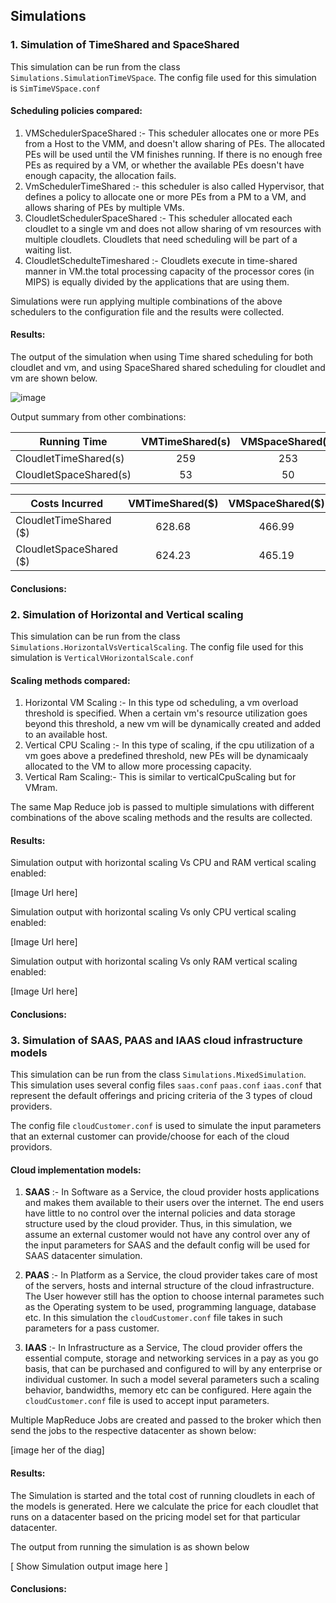 ## Simulations

### 1. Simulation of TimeShared and SpaceShared 

This simulation can be run from the class ``Simulations.SimulationTimeVSpace``. The config file used for this simulation is ```SimTimeVSpace.conf```

#### Scheduling policies compared: 
1. VMSchedulerSpaceShared :- This scheduler allocates one or more PEs from a Host to the VMM, and doesn't allow sharing of PEs. The allocated PEs will be used until the VM finishes running. If
there is no enough free PEs as required by a VM, or whether the available PEs doesn't have enough capacity, the allocation fails.
2. VmSchedulerTimeShared :- this scheduler is also called Hypervisor,
that defines a policy to allocate one or more PEs from a PM to a VM, and allows sharing of PEs
by multiple VMs.
3. CloudletSchedulerSpaceShared :- This scheduler allocated each cloudlet to a single vm and does not allow sharing of vm resources with multiple cloudlets. Cloudlets that need scheduling will be part of a waiting list.
4. CloudletSchedulteTimeshared :- Cloudlets execute in time-shared manner in VM.the total processing capacity of the processor cores (in
MIPS) is equally divided by the applications that are using them.

Simulations were run applying multiple combinations of the above schedulers to the configuration file  and the results were collected.

#### Results: 

The output of the simulation when using Time shared scheduling for both cloudlet and vm, and using SpaceShared shared scheduling for cloudlet and vm are shown below.

![image](https://www.github.com/ajaysagarn/ClouOrgSimulator/blob/main/docs/images/TimeVSpace.PNG)

Output summary from other combinations:

|  Running Time           | VMTimeShared(s)  | VMSpaceShared(s)  |
| -------------           |:-------------:   |     :-----:       |
| CloudletTimeShared(s)   |     259          |     253           |
| CloudletSpaceShared(s)  |     53           |     50            |

|  Costs Incurred         | VMTimeShared($)  | VMSpaceShared($)  |
| -------------           |:-------------:   |     :-----:       |
| CloudletTimeShared ($)  |     628.68       |     466.99        |
| CloudletSpaceShared ($) |     624.23       |     465.19        |

#### Conclusions:




### 2. Simulation of Horizontal and Vertical scaling

This simulation can be run from the class ``Simulations.HorizontalVsVerticalScaling``. The config file used for this simulation is ```VerticalVHorizontalScale.conf```

#### Scaling methods compared:
1. Horizontal VM Scaling :- In this type od scheduling, a vm overload threshold is specified. When a certain vm's resource utilization goes beyond this threshold, a new vm will be dynamically created and added to an available host.
2. Vertical CPU Scaling :- In this type of scaling, if the cpu utilization of a vm goes above a predefined threshold, new PEs will be dynamicaaly allocated to the VM to allow more processing capacity.
3. Vertical Ram Scaling:- This is similar to verticalCpuScaling but for VMram.

The same Map Reduce job is passed to multiple simulations with different combinations of the above scaling methods and the results are collected. 

#### Results:

Simulation output with horizontal scaling Vs CPU and RAM vertical scaling enabled:

[Image Url here]

Simulation output with horizontal scaling Vs only CPU vertical scaling enabled:

[Image Url here]

Simulation output with horizontal scaling Vs only RAM vertical scaling enabled:

[Image Url here]

#### Conclusions:


### 3. Simulation of SAAS, PAAS and IAAS cloud infrastructure models

This simulation can be run from the class ``Simulations.MixedSimulation``. This simulation uses several config files ```saas.conf``` ```paas.conf``` ```iaas.conf``` that represent the default offerings and pricing criteria of the 3 types of cloud providers.

The config file ```cloudCustomer.conf``` is used to simulate the input parameters that an external customer can provide/choose for each of the cloud providors.

#### Cloud implementation models:
1. <b>SAAS</b> :- In Software as a Service, the cloud provider hosts applications and makes them available to their users over the internet. The end users have little to no control over the internal policies and data storage structure used by the cloud provider.
Thus, in this simulation, we assume an external customer would not have any control over any of the input parameters for SAAS and the default config will be used for SAAS datacenter simulation.

2. <b>PAAS</b> :- In Platform as a Service, the cloud provider takes care of most of the servers, hosts and internal structure of the cloud infrastructure. The User however still has the option to choose internal parametes such as the Operating system to be used, programming language, database etc. In this simulation the ```cloudCustomer.conf``` file takes in such parameters for a pass customer. 
3. <b>IAAS</b> :- In Infrastructure as a Service, The cloud provider offers the essential compute, storage and networking services in a pay as you go basis, that can be purchased and configured to will by any enterprise or individual customer. In such a model several parameters such a scaling behavior, bandwidths, memory etc can be configured. Here again the ```cloudCustomer.conf```  file is used to accept input parameters.

Multiple MapReduce Jobs are created and passed to the broker which then send the jobs to the respective datacenter as shown below:

[image her of the diag]



#### Results:

The Simulation is started and the total cost of running cloudlets in each of the models is generated. Here we calculate the price for each cloudlet that runs on a datacenter based on the pricing model set for that particular datacenter.

The output from running the simulation is as shown below

[ Show Simulation output image here ]

#### Conclusions:



